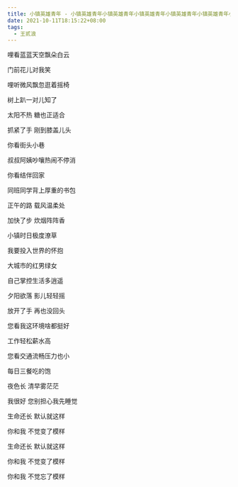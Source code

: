 ```yaml
---
title: 小镇英雄青年 - 小镇英雄青年小镇英雄青年小镇英雄青年小镇英雄青年小镇英雄青年小镇英雄青年小镇英雄青年小镇英雄青年
date: 2021-10-11T18:15:22+08:00
tags:
  - 王贰浪
---
```


哩看蓝蓝天空飘朵白云

门前花儿对我笑

哩听微风飘忽逛着摇椅

树上趴一对儿知了

太阳不热 糖也正适合

抓紧了手 刚到膝盖儿头

你看街头小巷

叔叔阿姨吵嚷热闹不停消

你看结伴回家

同班同学背上厚重的书包

正午的路 载风温柔处

加快了步 炊烟阵阵香

小镇时日极度潦草

我要投入世界的怀抱

大城市的红男绿女

自己掌控生活多逍遥

夕阳欲落 影儿轻轻摇

放开了手 再也没回头

您看我这环境啥都挺好

工作轻松薪水高

您看交通流畅压力也小

每日三餐吃的饱

夜色长 清早雾茫茫

我很好 您别担心我先睡觉

生命还长 默认就这样

你和我 不觉变了模样

生命还长 默认就这样

你和我 不觉变了模样

你和我 不觉忘了模样
